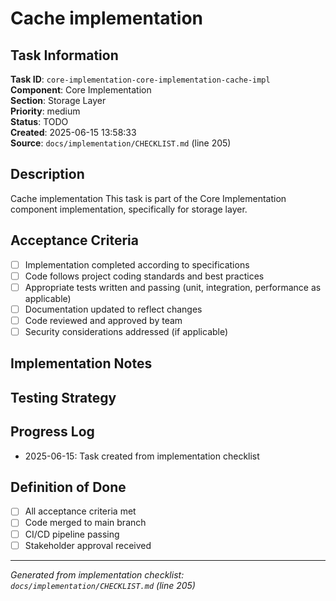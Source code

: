 # Cache implementation

## Task Information

**Task ID**: `core-implementation-core-implementation-cache-impl`  
**Component**: Core Implementation  
**Section**: Storage Layer  
**Priority**: medium  
**Status**: TODO  
**Created**: 2025-06-15 13:58:33  
**Source**: `docs/implementation/CHECKLIST.md` (line 205)  

## Description

Cache implementation
This task is part of the Core Implementation component implementation, specifically for storage layer.

## Acceptance Criteria

- [ ] Implementation completed according to specifications
- [ ] Code follows project coding standards and best practices
- [ ] Appropriate tests written and passing (unit, integration, performance as applicable)
- [ ] Documentation updated to reflect changes
- [ ] Code reviewed and approved by team
- [ ] Security considerations addressed (if applicable)

## Implementation Notes

<!-- Add specific implementation notes, design decisions, or technical requirements here -->

## Testing Strategy

<!-- Describe the testing approach for this task -->

## Progress Log

<!-- Add progress updates here -->
- 2025-06-15: Task created from implementation checklist

## Definition of Done

- [ ] All acceptance criteria met
- [ ] Code merged to main branch
- [ ] CI/CD pipeline passing
- [ ] Stakeholder approval received

---

*Generated from implementation checklist: `docs/implementation/CHECKLIST.md` (line 205)*
